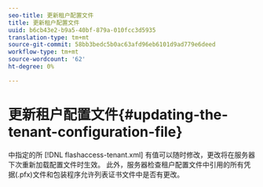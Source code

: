 ```yaml
---
seo-title: 更新租户配置文件
title: 更新租户配置文件
uuid: b6cb43e2-b9a5-40bf-879a-010fcc3d5935
translation-type: tm+mt
source-git-commit: 58bb3bedc5b0ac63afd96eb6101d9ad779e6deed
workflow-type: tm+mt
source-wordcount: '62'
ht-degree: 0%

---
```



# 更新租户配置文件{#updating-the-tenant-configuration-file}

中指定的所 [!DNL flashaccess-tenant.xml] 有值可以随时修改，更改将在服务器下次重新加载配置文件时生效。 此外，服务器检查租户配置文件中引用的所有凭据(.pfx)文件和包装程序允许列表证书文件中是否有更改。
